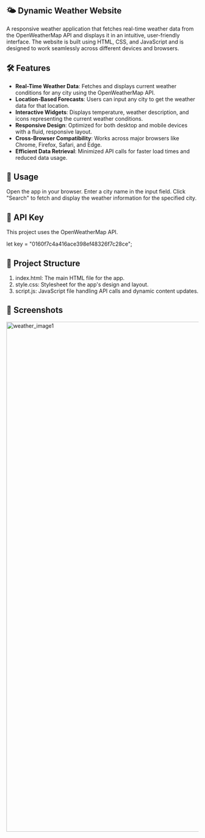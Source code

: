 ## 🌤️ Dynamic Weather Website

A responsive weather application that fetches real-time weather data from the OpenWeatherMap API and displays it in an intuitive, user-friendly interface. The website is built using HTML, CSS, and JavaScript and is designed to work seamlessly across different devices and browsers.

## 🛠️ Features

- **Real-Time Weather Data**: Fetches and displays current weather conditions for any city using the OpenWeatherMap API.
- **Location-Based Forecasts**: Users can input any city to get the weather data for that location.
- **Interactive Widgets**: Displays temperature, weather description, and icons representing the current weather conditions.
- **Responsive Design**: Optimized for both desktop and mobile devices with a fluid, responsive layout.
- **Cross-Browser Compatibility**: Works across major browsers like Chrome, Firefox, Safari, and Edge.
- **Efficient Data Retrieval**: Minimized API calls for faster load times and reduced data usage.

## 🔧 Usage
Open the app in your browser.
Enter a city name in the input field.
Click "Search" to fetch and display the weather information for the specified city.

## 🔑 API Key
This project uses the OpenWeatherMap API. 

let key = "0160f7c4a416ace398ef48326f7c28ce";

## 📁 Project Structure
1. index.html: The main HTML file for the app.
2. style.css: Stylesheet for the app's design and layout.
3. script.js: JavaScript file handling API calls and dynamic content updates.

## 🎨 Screenshots

<img width="1332" alt="weather_image1" src="https://github.com/sanyashree/weather/assets/149993907/801d8062-a073-4be1-8df1-9f1fefc9f648">
